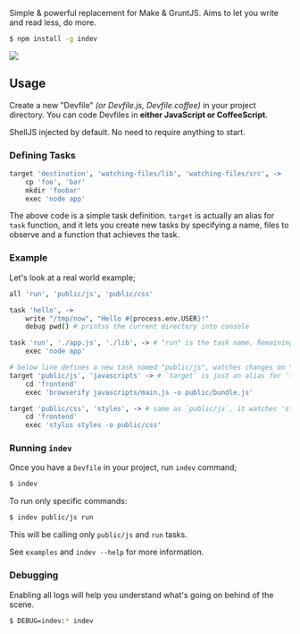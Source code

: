 Simple & powerful replacement for Make & GruntJS. Aims to let you write and read less, do more.

```bash
$ npm install -g indev
```

![](https://dl.dropbox.com/s/imo9jsn9bj0p70a/indev.png?token_hash=AAHJaVO7QTSQxWWqLaNsBwaJfwU2pf8WlF7COJ9v5FNTaw)

## Usage

Create a new "Devfile" *(or Devfile.js, Devfile.coffee)* in your project directory.
You can code Devfiles in **either JavaScript or CoffeeScript**.

ShellJS injected by default. No need to require anything to start.

### Defining Tasks

```coffee
target 'destination', 'watching-files/lib', 'watching-files/src', ->
    cp 'foo', 'bar'
    mkdir 'foobar'
    exec 'node app'
```

The above code is a simple task definition. `target` is actually an alias for `task` function, and it lets you
create new tasks by specifying a name, files to observe and a function that achieves the task.

### Example

Let's look at a real world example;

```coffee
all 'run', 'public/js', 'public/css'

task 'hello', ->
    write "/tmp/now", "Hello #{process.env.USER}!"
    debug pwd() # printss the current directory into console

task 'run', './app.js', './lib', -> # "run" is the task name. Remaining parameters are filenames to watch.
    exec 'node app'

# below line defines a new task named "public/js", watches changes on "./javascripts"
target 'public/js', 'javascripts' -> # `target` is just an alias for `task`.
    cd 'frontend'
    exec 'browserify javascripts/main.js -o public/bundle.js'

target 'public/css', 'styles', -> # same as `public/js`, it watches 'styles' directory and outputs to public/css.
    cd 'frontend'
    exec 'stylus styles -o public/css'
```

### Running `indev`

Once you have a `Devfile` in your project, run `indev` command;

```bash
$ indev
```

To run only specific commands:

```bash
$ indev public/js run
```

This will be calling only `public/js` and `run` tasks.

See `examples` and `indev --help` for more information.

### Debugging

Enabling all logs will help you understand what's going on behind of the scene.

```bash
$ DEBUG=indev:* indev
```
